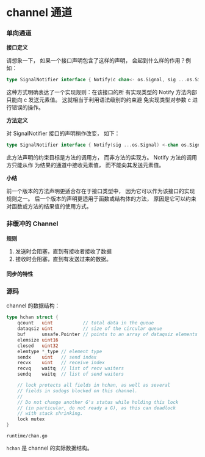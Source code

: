# channel 通道

### 单向通道

**接口定义**

请想象一下， 如果一个接口声明包含了这样的声明， 会起到什么样的作用？例如：

```go
type SignalNotifier interface { Notify(c chan<- os.Signal, sig ...os.Signal) }
```

这种方式明确表达了一个实现规则：在该接口的所 有实现类型的 Notify 方法内部只能向 c 发送元素值。 这就相当于利用语法级别的约束避 免实现类型对参数 c 进行错误的操作。

**方法定义**

对 SignalNotifier 接口的声明稍作改变， 如下：

```go
type SignalNotifier interface { Notify(sig ...os.Signal) <-chan os.Signal }
```

此方法声明的约束目标是方法的调用方， 而非方法的实现方。 Notify 方法的调用方只能从作 为结果的通道中接收元素值， 而不能向其发送元素值。

**小结**

前一个版本的方法声明更适合存在于接口类型中， 因为它可以作为该接口的实现规则之一。 后一个版本的声明更适用于函数或结构体的方法， 原因是它可以约束对函数或方法的结果值的使用方式。

### 非缓冲的 Channel

**规则**

1. 发送时会阻塞，直到有接收者接收了数据
2. 接收时会阻塞，直到有发送过来的数据。

#### 同步的特性

### 源码

channel 的数据结构：

```go
type hchan struct {
	qcount   uint           // total data in the queue
	dataqsiz uint           // size of the circular queue
	buf      unsafe.Pointer // points to an array of dataqsiz elements
	elemsize uint16
	closed   uint32
	elemtype *_type // element type
	sendx    uint   // send index
	recvx    uint   // receive index
	recvq    waitq  // list of recv waiters
	sendq    waitq  // list of send waiters

	// lock protects all fields in hchan, as well as several
	// fields in sudogs blocked on this channel.
	//
	// Do not change another G's status while holding this lock
	// (in particular, do not ready a G), as this can deadlock
	// with stack shrinking.
	lock mutex
}
```

`runtime/chan.go`

`hchan` 是 channel 的实际数据结构。